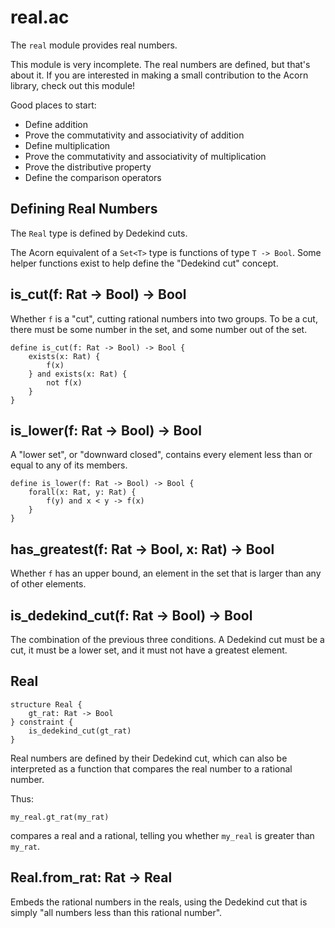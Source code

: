 # real.ac

The `real` module provides real numbers.

This module is very incomplete. The real numbers are defined, but that's about it. If you are interested in making a small contribution to the Acorn library, check out this module!

Good places to start:

- Define addition
- Prove the commutativity and associativity of addition
- Define multiplication
- Prove the commutativity and associativity of multiplication
- Prove the distributive property
- Define the comparison operators

## Defining Real Numbers

The `Real` type is defined by Dedekind cuts.

The Acorn equivalent of a `Set<T>` type is functions of type `T -> Bool`. Some helper functions exist to help
define the "Dedekind cut" concept.

## is_cut(f: Rat -> Bool) -> Bool

Whether `f` is a "cut", cutting rational numbers into two groups. To be a cut, there must be some number in the set, and some number out of the set.

```acorn
define is_cut(f: Rat -> Bool) -> Bool {
    exists(x: Rat) {
        f(x)
    } and exists(x: Rat) {
        not f(x)
    }
}
```

## is_lower(f: Rat -> Bool) -> Bool

A "lower set", or "downward closed", contains every element less than or equal to any of its members.

```acorn
define is_lower(f: Rat -> Bool) -> Bool {
    forall(x: Rat, y: Rat) {
        f(y) and x < y -> f(x)
    }
}
```

## has_greatest(f: Rat -> Bool, x: Rat) -> Bool

Whether `f` has an upper bound, an element in the set that is larger than any of other elements.

## is_dedekind_cut(f: Rat -> Bool) -> Bool

The combination of the previous three conditions. A Dedekind cut must be a cut, it must be a lower set, and it must not have a greatest element.

## Real

```acorn
structure Real {
    gt_rat: Rat -> Bool
} constraint {
    is_dedekind_cut(gt_rat)
}
```

Real numbers are defined by their Dedekind cut, which can also be interpreted as a function that compares
the real number to a rational number.

Thus:

```acorn
my_real.gt_rat(my_rat)
```

compares a real and a rational, telling you whether `my_real` is greater than `my_rat`.

## Real.from_rat: Rat -> Real

Embeds the rational numbers in the reals, using the Dedekind cut that is simply "all numbers less than this rational number".
